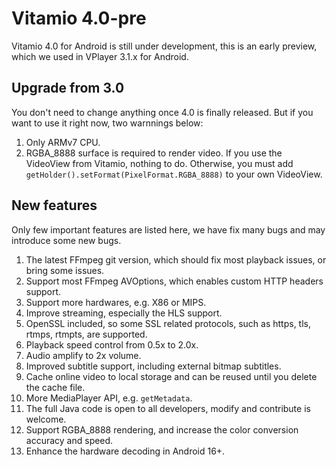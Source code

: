 Vitamio 4.0-pre
===============

Vitamio 4.0 for Android is still under development, this is an early preview, which we used in VPlayer 3.1.x for Android.


Upgrade from 3.0
----------------

You don't need to change anything once 4.0 is finally released. But if you want to use it right now, two warnnings below:

1. Only ARMv7 CPU.
2. RGBA\_8888 surface is required to render video. If you use the VideoView from Vitamio, nothing to do. Otherwise, you must add `getHolder().setFormat(PixelFormat.RGBA_8888)` to your own VideoView.


New features
------------

Only few important features are listed here, we have fix many bugs and may introduce some new bugs.

1. The latest FFmpeg git version, which should fix most playback issues, or bring some issues.
2. Support most FFmpeg AVOptions, which enables custom HTTP headers support.
3. Support more hardwares, e.g. X86 or MIPS.
4. Improve streaming, especially the HLS support.
5. OpenSSL included, so some SSL related protocols, such as https, tls, rtmps, rtmpts, are supported.
6. Playback speed control from 0.5x to 2.0x.
7. Audio amplify to 2x volume.
8. Improved subtitle support, including external bitmap subtitles.
9. Cache online video to local storage and can be reused until you delete the cache file.
10. More MediaPlayer API, e.g. `getMetadata`.
11. The full Java code is open to all developers, modify and contribute is welcome.
12. Support RGBA\_8888 rendering, and increase the color conversion accuracy and speed.
13. Enhance the hardware decoding in Android 16+.
